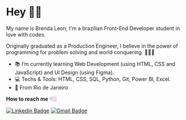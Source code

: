 # Hey 👋🏻

My name is Brenda Leon, I'm a brazilian Front-End Developer student in love with codes. 

Originally graduated as a Production Engineer, I believe in the power of programming for problem solving and world conquering. 👩🏻‍💻
- 📚 I’m currently learning Web Development (using HTML, CSS and JavaScript) and UI Design (using Figma).
- 💻 Techs & Tools: HTML, CSS, SQL, Python, Git, Power BI, Excel.
- 📍  From Rio de Janeiro

**How to reach me** 👇🏼

[![Linkedin Badge](https://img.shields.io/badge/-LinkedIn-blue?style=flat-square&logo=Linkedin&logoColor=white&link=https://www.linkedin.com/in/isadora-rodrigues-stangarlin-48402b141/)](https://www.linkedin.com/in/leonbrenda/) [![Gmail Badge](https://img.shields.io/badge/-Gmail-c14438?style=flat-square&logo=Gmail&logoColor=white&link=mailto:contato.dvdsantos@gmail.com)](mailto:contatobrendaleon@gmail.com)
